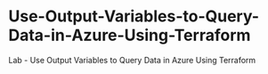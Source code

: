 # Use-Output-Variables-to-Query-Data-in-Azure-Using-Terraform
Lab - Use Output Variables to Query Data in Azure Using Terraform
